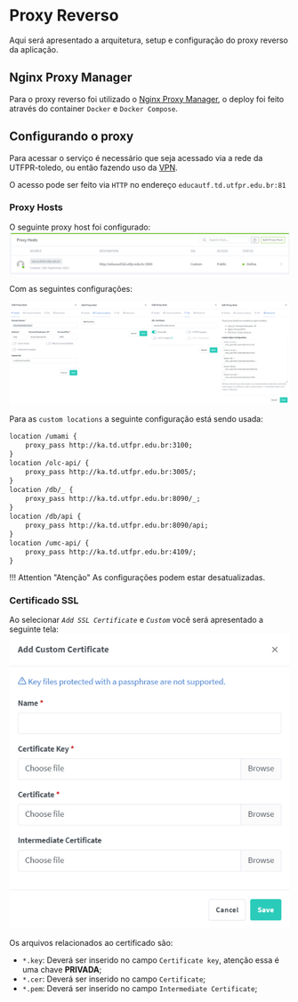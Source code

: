 <!--
 Copyright (c) 2023 Rafael Farias
 
 This software is released under the MIT License.
 https://opensource.org/licenses/MIT
-->

# Proxy Reverso

Aqui será apresentado a arquitetura, setup e configuração do proxy reverso da aplicação.

## Nginx Proxy Manager
Para o proxy reverso foi utilizado o [Nginx Proxy Manager](https://nginxproxymanager.com/), o deploy foi feito através do container `Docker` e `Docker Compose`.

## Configurando o proxy
Para acessar o serviço é necessário que seja acessado via a rede da UTFPR-toledo, ou então fazendo uso da [VPN](https://wiki.td.utfpr.edu.br/doku.php?id=manual:vpn).

O acesso pode ser feito via `HTTP` no endereço `educautf.td.utfpr.edu.br:81`

### Proxy Hosts
O seguinte proxy host foi configurado:
![Imagem Proxy Host](../resources/proxyHostPic.png)

Com as seguintes configurações:

![Configuração proxy host](../resources/ahusdbasbdhbaj1be.png)

Para as `custom locations` a seguinte configuração está sendo usada:

```
location /umami {
    proxy_pass http://ka.td.utfpr.edu.br:3100;
}
location /olc-api/ {
    proxy_pass http://ka.td.utfpr.edu.br:3005/;
}
location /db/_ {
    proxy_pass http://ka.td.utfpr.edu.br:8090/_;
}
location /db/api {
    proxy_pass http://ka.td.utfpr.edu.br:8090/api;
}
location /umc-api/ {
    proxy_pass http://ka.td.utfpr.edu.br:4109/;
}
``` 

!!! Attention "Atenção"
    As configurações podem estar desatualizadas.

### Certificado SSL
Ao selecionar *`Add SSL Certificate`* e *`Custom`* você será apresentado a seguinte tela:
![Alt text](../resources/sslcert.png)

Os arquivos relacionados ao certificado são:

* `*.key`: Deverá ser inserido no campo `Certificate key`, atenção essa é uma chave **PRIVADA**;
* `*.cer`: Deverá ser inserido no campo `Certificate`;
* `*.pem`: Deverá ser inserido no campo `Intermediate Certificate`;


